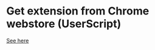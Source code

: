 # Get extension from Chrome webstore (UserScript)
[See here](https://vyach-vasiliev.github.io/Get_CRX_UserScript/)